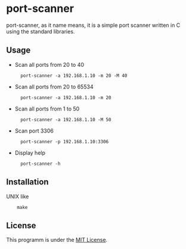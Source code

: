 # port-scanner
port-scanner, as it name means, it is a simple port scanner written in C using the standard libraries.

## Usage

* Scan all ports from 20 to 40

        port-scanner -a 192.168.1.10 -m 20 -M 40

* Scan all ports from 20 to 65534

        port-scanner -a 192.168.1.10 -m 20

* Scan all ports from 1 to 50

        port-scanner -a 192.168.1.10 -M 50

* Scan port 3306

        port-scanner -p 192.168.1.10:3306

* Display help

        port-scanner -h

## Installation
UNIX like

        make

## License
This programm is under the [MIT License](LICENSE).
